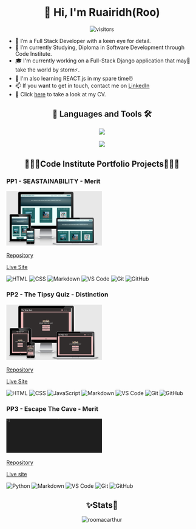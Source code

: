 <h1 align="center"> 👋 Hi, I'm Ruairidh(Roo)</h1>

<div align="center"><img src="https://komarev.com/ghpvc/?username=roomacarthur&color=brightgreen&style=flat&label=Views" alt="visitors"></div>

- 👀 I’m a Full Stack Developer with a keen eye for detail.
- 🌱 I’m currently Studying, Diploma in Software Development through Code Institute.
- 🎓 I'm currently working on a Full-Stack Django application that may👀 take the world by storm⚡.
- 📘 I'm also learning REACT.js in my spare time⏰
- 📫 If you want to get in touch, contact me on [LinkedIn](https://www.linkedin.com/in/ruairidh-macarthur-23427a191/)
- 📑 Click [here](./cv/ruairidh-macarthur-cv.pdf) to take a look at my CV.

<h2 align="center">📖 Languages and Tools 🛠</h2>

<p align="center">
  <a href="https://skillicons.dev">
    <img src="https://skillicons.dev/icons?i=html,css,js,python," />
  </a>
</p>
<p align="center">
  <a href="https://skillicons.dev">
    <img src="https://skillicons.dev/icons?i=bootstrap,jquery,flask,django,,heroku,git,github,vscode,postgres" />
  </a>
</p>





<h2 align="center"> 👨🏻‍🎓Code Institute Portfolio Projects👨🏻‍🎓 </h2>

### PP1 - SEASTAINABILITY - Merit

<img width="50%" text-align="center" alt="Site exmaple on multiple devices" src="assets/img/seastainability.png"/>

[Repository](https://github.com/roomacarthur/seastainability)

[Live Site](https://roomacarthur.github.io/seastainability/index.html)

![HTML](https://img.shields.io/badge/HTML5-E34F26?style=for-the-badge&logo=html5&logoColor=white)
![CSS](https://img.shields.io/badge/CSS3-1572B6?style=for-the-badge&logo=css3&logoColor=white)
![Markdown](https://img.shields.io/badge/Markdown-000000?style=for-the-badge&logo=markdown&logoColor=white)
![VS Code](https://img.shields.io/badge/-VS%20Code-007ACC?logo=visual-studio-code&logoColor=white&style=for-the-badge)
![Git](https://img.shields.io/badge/-Git-F05032?logo=git&logoColor=white&style=for-the-badge)
![GitHub](https://img.shields.io/badge/GitHub-100000?style=for-the-badge&logo=github&logoColor=white)

### PP2 - The Tipsy Quiz - Distinction

<img width="50%" margin="o auto" alt="Site exmaple on multiple devices" src="assets/img/tipsyquiz.png"/>

[Repository](https://github.com/roomacarthur/the-tipsy-quiz)

[Live Site](https://roomacarthur.github.io/the-tipsy-quiz/)

![HTML](https://img.shields.io/badge/HTML5-E34F26?style=for-the-badge&logo=html5&logoColor=white)
![CSS](https://img.shields.io/badge/CSS3-1572B6?style=for-the-badge&logo=css3&logoColor=white)
![JavaScript](https://img.shields.io/badge/JavaScript-F7DF1E?style=for-the-badge&logo=javascript&logoColor=black)
![Markdown](https://img.shields.io/badge/Markdown-000000?style=for-the-badge&logo=markdown&logoColor=white)
![VS Code](https://img.shields.io/badge/-VS%20Code-007ACC?logo=visual-studio-code&logoColor=white&style=for-the-badge)
![Git](https://img.shields.io/badge/-Git-F05032?logo=git&logoColor=white&style=for-the-badge)
![GitHub](https://img.shields.io/badge/-GitHub-181717?logo=github&logoColor=white&style=for-the-badge)

### PP3 - Escape The Cave - Merit

<img width="50%" margin="o auto" alt="Live example of the application in the terminal" src="assets/img/escapethecave.gif"/>

[Repository](https://github.com/roomacarthur/escape-the-cave)

[Live site](https://escape-the-cave.herokuapp.com/)

![Python](https://img.shields.io/badge/Python-F7DF1E?style=for-the-badge&logo=python&logoColor=black)
![Markdown](https://img.shields.io/badge/Markdown-000000?style=for-the-badge&logo=markdown&logoColor=white)
![VS Code](https://img.shields.io/badge/-VS%20Code-007ACC?logo=visual-studio-code&logoColor=white&style=for-the-badge)
![Git](https://img.shields.io/badge/-Git-F05032?logo=git&logoColor=white&style=for-the-badge)
![GitHub](https://img.shields.io/badge/-GitHub-181717?logo=github&logoColor=white&style=for-the-badge)

<h2 align="center"> ✨Stats🔎 </h2>

<div align="center"><img src="https://github-readme-streak-stats.herokuapp.com?user=roomacarthur&theme=ads-juicy-fresh" alt="roomacarthur" /></p></div>
